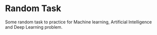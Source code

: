 # Random Task
Some random task to practice for Machine learning, Artificial Intelligence and Deep Learning problem.

